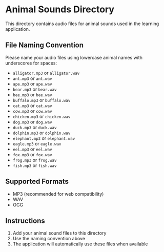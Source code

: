 # Animal Sounds Directory

This directory contains audio files for animal sounds used in the learning application.

## File Naming Convention
Please name your audio files using lowercase animal names with underscores for spaces:
- `alligator.mp3` or `alligator.wav`
- `ant.mp3` or `ant.wav`
- `ape.mp3` or `ape.wav`
- `bear.mp3` or `bear.wav`
- `bee.mp3` or `bee.wav`
- `buffalo.mp3` or `buffalo.wav`
- `cat.mp3` or `cat.wav`
- `cow.mp3` or `cow.wav`
- `chicken.mp3` or `chicken.wav`
- `dog.mp3` or `dog.wav`
- `duck.mp3` or `duck.wav`
- `dolphin.mp3` or `dolphin.wav`
- `elephant.mp3` or `elephant.wav`
- `eagle.mp3` or `eagle.wav`
- `eel.mp3` or `eel.wav`
- `fox.mp3` or `fox.wav`
- `frog.mp3` or `frog.wav`
- `fish.mp3` or `fish.wav`

## Supported Formats
- MP3 (recommended for web compatibility)
- WAV
- OGG

## Instructions
1. Add your animal sound files to this directory
2. Use the naming convention above
3. The application will automatically use these files when available